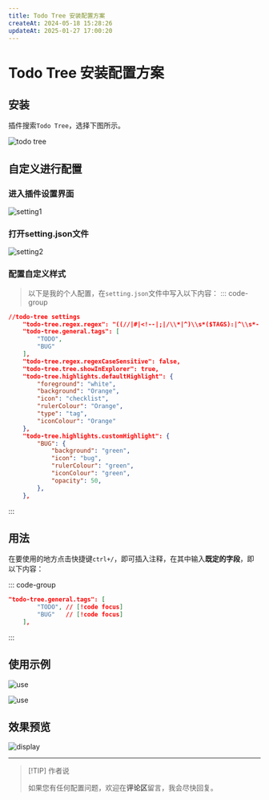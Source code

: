 ```yaml
---
title: Todo Tree 安装配置方案
createAt: 2024-05-18 15:28:26
updateAt: 2025-01-27 17:00:20
---
```


# Todo Tree 安装配置方案

## 安装

插件搜索`Todo Tree`，选择下图所示。

![todo tree](/blog/tools/vscode/插件/todo_tree.png)

## 自定义进行配置

### 进入插件设置界面

![setting1](/blog/tools/vscode/插件/todotree_setting1.png)

### 打开setting.json文件

![setting2](/blog/tools/vscode/插件/todotree_setting2.png)

### 配置自定义样式

> 以下是我的个人配置，在`setting.json`文件中写入以下内容：
::: code-group

```json
//todo-tree settings
    "todo-tree.regex.regex": "((//|#|<!--|;|/\\*|^)\\s*($TAGS):|^\\s*- \\[ \\])",
    "todo-tree.general.tags": [
        "TODO",
        "BUG"
    ],
    "todo-tree.regex.regexCaseSensitive": false,
    "todo-tree.tree.showInExplorer": true,
    "todo-tree.highlights.defaultHighlight": {
        "foreground": "white",
        "background": "Orange",
        "icon": "checklist",
        "rulerColour": "Orange",
        "type": "tag",
        "iconColour": "Orange"
    },
    "todo-tree.highlights.customHighlight": {
        "BUG": {
            "background": "green",
            "icon": "bug",
            "rulerColour": "green",
            "iconColour": "green",
            "opacity": 50,
        },
    },
```

:::

## 用法

在要使用的地方点击快捷键`ctrl+/`，即可插入注释，在其中输入**既定的字段**，即以下内容：

::: code-group

```json 
"todo-tree.general.tags": [
        "TODO", // [!code focus]
        "BUG"   // [!code focus]
    ],
```

:::

## 使用示例

![use](/blog/tools/vscode/插件/todotree_use1.png)

![use](/blog/tools/vscode/插件/todotree_use2.png)

## 效果预览

![display](/blog/tools/vscode/插件/todotree_display.png)

<hr/>

> [!TIP] 作者说
> 
> 如果您有任何配置问题，欢迎在**评论区**留言，我会尽快回复。